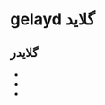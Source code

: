 # gelayd گلاید
## گلایدر

                                                                                        
*
*
*
#
#

##

###



                                                                                        
                                                                                        






                                                                                 
